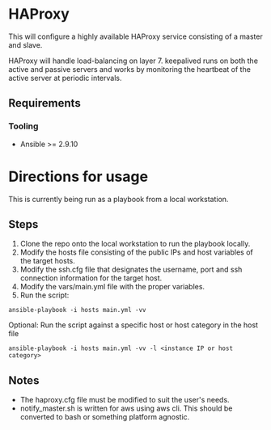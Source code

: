 # HAProxy

This will configure a highly available HAProxy service
consisting of a master and slave.

HAProxy will handle load-balancing on layer 7. 
keepalived runs on both the active and passive servers and
works by monitoring the heartbeat of the active server at periodic intervals. 


## Requirements
### Tooling
- Ansible >= 2.9.10

# Directions for usage
This is currently being run as a playbook from a local workstation. 

## Steps 
1. Clone the repo onto the local workstation to run the playbook locally.
2. Modify the hosts file consisting of the public IPs and host variables of the target hosts.  
3. Modify the ssh.cfg file that designates the username, port and ssh connection information for the target host.
4. Modify the vars/main.yml file with the proper variables.
5. Run the script:
```
ansible-playbook -i hosts main.yml -vv
```
Optional:
Run the script against a specific host or host category in the host file
```
ansible-playbook -i hosts main.yml -vv -l <instance IP or host category>
``` 

## Notes
- The haproxy.cfg file must be modified to suit the user's needs.
- notify_master.sh is written for aws using aws cli. This should be converted to bash or something platform agnostic. 